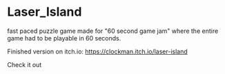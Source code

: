 # Laser_Island

fast paced puzzle game made for "60 second game jam" where the entire game had to be playable in 60 seconds.

Finished version on itch.io: https://clockman.itch.io/laser-island

Check it out
